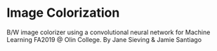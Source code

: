 # Image Colorization
B/W image colorizer using a convolutional neural network for Machine Learning FA2019 @ Olin College.
By Jane Sieving & Jamie Santiago
